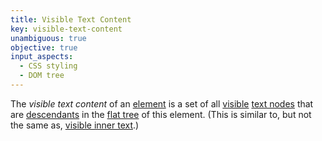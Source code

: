```yaml
---
title: Visible Text Content
key: visible-text-content
unambiguous: true
objective: true
input_aspects:
  - CSS styling
  - DOM tree
---
```


The _visible text content_ of an [element][] is a set of all [visible][] [text nodes][] that are [descendants][] in the [flat tree][] of this element.  (This is similar to, but not the same as, [visible inner text][].)


[descendants]: https://dom.spec.whatwg.org/#concept-tree-descendant 'DOM tree descendant, 2020/08/18'
[element]: https://dom.spec.whatwg.org/#element 'DOM element, 2020/08/18'
[flat tree]: https://drafts.csswg.org/css-scoping/#flat-tree 'CSS draft, flat tree, 2020/08/18'
[visible]: #visible
[visible inner text]: #visible-inner-text
[text nodes]: https://dom.spec.whatwg.org/#text 'DOM text, 2020/08/18'
